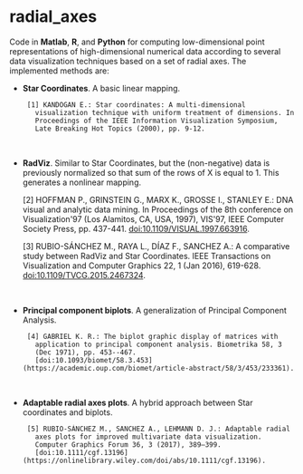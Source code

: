 # radial_axes

Code in **Matlab**, **R**, and **Python** for computing low-dimensional point representations of high-dimensional numerical data
according to several data visualization techniques based on a set of radial axes. The implemented methods are:

+ **Star Coordinates**. A basic linear mapping.

       [1] KANDOGAN E.: Star coordinates: A multi-dimensional
         visualization technique with uniform treatment of dimensions. In
         Proceedings of the IEEE Information Visualization Symposium, 
         Late Breaking Hot Topics (2000), pp. 9-12.
		 
&nbsp;

+ **RadViz**. Similar to Star Coordinates, but the (non-negative) data 
               is previously normalized so that sum of the rows of X is
               equal to 1. This generates a nonlinear mapping.

  [2] HOFFMAN P., GRINSTEIN G., MARX K., GROSSE I., STANLEY E.: DNA 
         visual and analytic data mining. In Proceedings of the 8th 
         conference on Visualization'97 (Los Alamitos, CA, USA, 1997), 
         VIS'97, IEEE Computer Society Press, pp. 437-441. 
        [doi:10.1109/VISUAL.1997.663916](https://ieeexplore.ieee.org/document/663916). 

  [3] RUBIO-SÁNCHEZ M., RAYA L., DÍAZ F., SANCHEZ A.: A comparative
         study between RadViz and Star Coordinates. IEEE Transactions on 
         Visualization and Computer Graphics 22, 1 (Jan 2016), 619-628.
         [doi:10.1109/TVCG.2015.2467324](https://ieeexplore.ieee.org/document/7192699).
		 
&nbsp;

+ **Principal component biplots**. A generalization of Principal
     Component Analysis.

       [4] GABRIEL K. R.: The biplot graphic display of matrices with 
         application to principal component analysis. Biometrika 58, 3 
         (Dec 1971), pp. 453--467. 
		 [doi:10.1093/biomet/58.3.453](https://academic.oup.com/biomet/article-abstract/58/3/453/233361).

&nbsp;

+ **Adaptable radial axes plots**. A hybrid approach between Star coordinates and biplots.

       [5] RUBIO-SÁNCHEZ M., SANCHEZ A., LEHMANN D. J.: Adaptable radial
         axes plots for improved multivariate data visualization.
         Computer Graphics Forum 36, 3 (2017), 389–399. 
         [doi:10.1111/cgf.13196](https://onlinelibrary.wiley.com/doi/abs/10.1111/cgf.13196).

